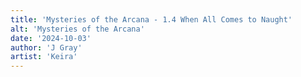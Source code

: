 ```yaml
---
title: 'Mysteries of the Arcana - 1.4 When All Comes to Naught'
alt: 'Mysteries of the Arcana'
date: '2024-10-03'
author: 'J Gray'
artist: 'Keira'
---
```

